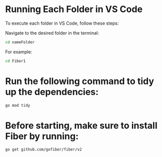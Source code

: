 # Running Each Folder in VS Code

To execute each folder in VS Code, follow these steps:

Navigate to the desired folder in the terminal:
   ```bash
   cd nameFolder
```
For example:

   ```bash
cd Fiber1
```

# Run the following command to tidy up the dependencies:

   ```bash
go mod tidy

```
# Before starting, make sure to install Fiber by running:

   ```bash
go get github.com/gofiber/fiber/v2
